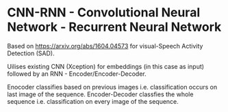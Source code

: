 # CNN-RNN - Convolutional Neural Network - Recurrent Neural Network
Based on https://arxiv.org/abs/1604.04573 for visual-Speech Activity Detection (SAD).

Uilises existing CNN (Xception) for embeddings (in this case as input) followed by an RNN - Encoder/Encoder-Decoder.

Enocoder classifies based on previous images i.e. classification occurs on last image of the sequence.
Encoder-Decoder classfies the whole sequence i.e. classification on every image of the sequence.
